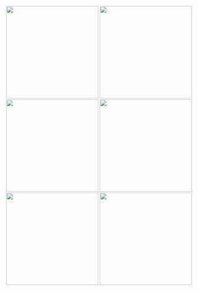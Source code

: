 <img src="https://github.com/prince-buha/ecom_app_flutter/assets/150029430/71ceb047-42c1-4f7a-ad0f-22c9bdcee89a" width="250">
<img src="https://github.com/prince-buha/ecom_app_flutter/assets/150029430/6e8a5139-094e-4870-b4ee-09fb765a2382" width="250">
<img src="https://github.com/prince-buha/ecom_app_flutter/assets/150029430/9ef0033c-d7d3-49f9-81d9-0d3f0b99223b" width="250">
<img src="https://github.com/prince-buha/ecom_app_flutter/assets/150029430/a4362137-3b14-4937-aa8a-40c300941c47" width="250">
<img src="https://github.com/prince-buha/ecom_app_flutter/assets/150029430/c994512a-ac5c-4f03-a2df-6646f09081fd" width="250">
<img src="https://github.com/prince-buha/ecom_app_flutter/assets/150029430/3a5e4906-18ea-4866-ab3d-67dd80bde0bd" width="250">

